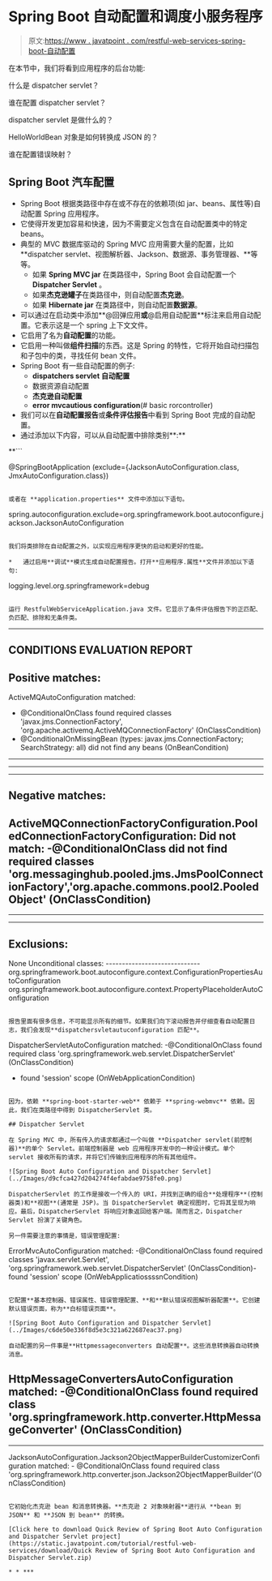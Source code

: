 # Spring Boot 自动配置和调度小服务程序

> 原文:[https://www . javatpoint . com/restful-web-services-spring-boot-自动配置](https://www.javatpoint.com/restful-web-services-spring-boot-auto-configure)

在本节中，我们将看到应用程序的后台功能:

什么是 dispatcher servlet？

谁在配置 dispatcher servlet？

dispatcher servlet 是做什么的？

HelloWorldBean 对象是如何转换成 JSON 的？

谁在配置错误映射？

## Spring Boot 汽车配置

*   Spring Boot 根据类路径中存在或不存在的依赖项(如 jar、beans、属性等)自动配置 Spring 应用程序。
*   它使得开发更加容易和快速，因为不需要定义包含在自动配置类中的特定 beans。
*   典型的 MVC 数据库驱动的 Spring MVC 应用需要大量的配置，比如 **dispatcher servlet、视图解析器、Jackson、数据源、事务管理器、**等等。
    *   如果 **Spring MVC jar** 在类路径中，Spring Boot 会自动配置一个 **Dispatcher Servlet** 。
    *   如果**杰克逊罐子**在类路径中，则自动配置**杰克逊**。
    *   如果 **Hibernate jar** 在类路径中，则自动配置**数据源**。
*   可以通过在启动类中添加**@回弹应用**或**@启用自动配置**标注来启用自动配置。它表示这是一个 spring 上下文文件。
*   它启用了名为**自动配置**的功能。
*   它启用一种叫做**组件扫描**的东西。这是 Spring 的特性，它将开始自动扫描包和子包中的类，寻找任何 bean 文件。
*   Spring Boot 有一些自动配置的例子:
    *   **dispatchers servlet 自动配置**
    *   数据资源自动配置
    *   **杰克逊自动配置**
    *   **error mvcautious configuration**(# basic rorcontroller)
*   我们可以在**自动配置报告**或**条件评估报告**中看到 Spring Boot 完成的自动配置。
*   通过添加以下内容，可以从自动配置中排除类别**:**

 **```

@SpringBootApplication (exclude={JacksonAutoConfiguration.class, JmxAutoConfiguration.class})

```

或者在 **application.properties** 文件中添加以下语句。

```

spring.autoconfiguration.exclude=org.springframework.boot.autoconfigure.jackson.JacksonAutoConfiguration

```

我们将类排除在自动配置之外，以实现应用程序更快的启动和更好的性能。

*   通过启用**调试**模式生成自动配置报告。打开**应用程序.属性**文件并添加以下语句:

```

logging.level.org.springframework=debug

```

运行 RestfulWebServiceApplication.java 文件。它显示了条件评估报告下的正匹配、负匹配、排除和无条件类。

```

-----------------------------------------------
CONDITIONS EVALUATION REPORT
-----------------------------------------------
Positive matches:
----------------------
ActiveMQAutoConfiguration matched:
- @ConditionalOnClass found required classes 'javax.jms.ConnectionFactory', 'org.apache.activemq.ActiveMQConnectionFactory' (OnClassCondition)
- @ConditionalOnMissingBean (types: javax.jms.ConnectionFactory; SearchStrategy: all) did not find any beans (OnBeanCondition)
------------------
------------------
------------------
Negative matches:
-------------------------
ActiveMQConnectionFactoryConfiguration.PooledConnectionFactoryConfiguration: Did not match:
-@ConditionalOnClass did not find required classes 'org.messaginghub.pooled.jms.JmsPoolConnectionFactory','org.apache.commons.pool2.PooledObject' (OnClassCondition)
----------------
----------------
----------------
Exclusions:
---------------
None
Unconditional classes:
-----------------------------    org.springframework.boot.autoconfigure.context.ConfigurationPropertiesAutoConfiguration
org.springframework.boot.autoconfigure.context.PropertyPlaceholderAutoConfiguration

```

报告里面有很多信息，不可能显示所有的细节。如果我们向下滚动报告并仔细查看自动配置日志，我们会发现**dispatchersvletautuconfiguration 匹配**。

```

DispatcherServletAutoConfiguration matched:
-@ConditionalOnClass found required class 'org.springframework.web.servlet.DispatcherServlet' (OnClassCondition)
- found 'session' scope (OnWebApplicationCondition)

```

因为，依赖 **spring-boot-starter-web** 依赖于 **spring-webmvc** 依赖。因此，我们在类路径中得到 DispatcherServlet 类。

## Dispatcher Servlet

在 Spring MVC 中，所有传入的请求都通过一个叫做 **Dispatcher servlet(前控制器)**的单个 Servlet。前端控制器是 web 应用程序开发中的一种设计模式。单个 servlet 接收所有的请求，并将它们传输到应用程序的所有其他组件。

![Spring Boot Auto Configuration and Dispatcher Servlet](../Images/d9cfca427d204274f4efabdae9758fe0.png)

DispatcherServlet 的工作是接收一个传入的 URI，并找到正确的组合**处理程序**(控制器类)和**视图**(通常是 JSP)。当 DispatcherServlet 确定视图时，它将其呈现为响应。最后，DispatcherServlet 将响应对象返回给客户端。简而言之，Dispatcher Servlet 扮演了关键角色。

另一件需要注意的事情是，错误管理配置:

```

ErrorMvcAutoConfiguration matched:
-@ConditionalOnClass found required classes 'javax.servlet.Servlet', 'org.springframework.web.servlet.DispatcherServlet' (OnClassCondition)- found 'session' scope (OnWebApplicatiossssnCondition)

```

它配置**基本控制器、错误属性、错误管理配置、**和**默认错误视图解析器配置**。它创建默认错误页面，称为**白标错误页面**。

![Spring Boot Auto Configuration and Dispatcher Servlet](../Images/c6de50e336f8d5e3c321a622687eac37.png)

自动配置的另一件事是**Httpmessageconverters 自动配置**。这些消息转换器自动转换消息。

```

HttpMessageConvertersAutoConfiguration matched:
-@ConditionalOnClass found required class 'org.springframework.http.converter.HttpMessageConverter' (OnClassCondition)
----------------
-----------------
JacksonAutoConfiguration.Jackson2ObjectMapperBuilderCustomizerConfiguration matched: - @ConditionalOnClass found required class 'org.springframework.http.converter.json.Jackson2ObjectMapperBuilder'(OnClassCondition)

```

它初始化杰克逊 bean 和消息转换器。**杰克逊 2 对象映射器**进行从 **bean 到 JSON** 和 **JSON 到 bean** 的转换。

[Click here to download Quick Review of Spring Boot Auto Configuration and Dispatcher Servlet project](https://static.javatpoint.com/tutorial/restful-web-services/download/Quick Review of Spring Boot Auto Configuration and Dispatcher Servlet.zip)

* * ***